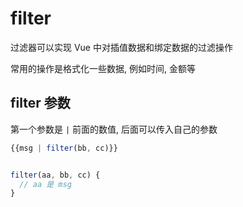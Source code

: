 # filter

过滤器可以实现 Vue 中对插值数据和绑定数据的过滤操作

常用的操作是格式化一些数据, 例如时间, 金额等

## filter 参数

第一个参数是 `|` 前面的数值, 后面可以传入自己的参数

```js
{{msg | filter(bb, cc)}}


filter(aa, bb, cc) {
  // aa 是 msg
}
```
